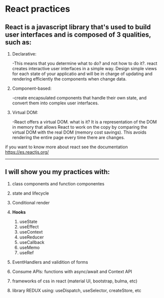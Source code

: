 # React practices

## React is a javascript library that's used to build user interfaces and is composed of 3 qualities, such as:

1. Declarative:

   -This means that you determine what to do? and not how to do it?. react creates interactive user interfaces in a simple way. Design simple views for each state of your applicatio and will be in charge of updating and rendering efficiently the components when change data.

2. Component-based:

   -create encapsulated components that handle their own state, and convert them into complex user interfaces.

3. Virtual DOM:

   -React offers a virtual DOM. what is it? It is a representation of the DOM in memory that allows React to work on the copy by comparing the virtual DOM with the real DOM (memory cost savings). This avoids rendering the entire page every time there are changes.

if you want to know more about react see the documentation <https://es.reactjs.org/>

---

## I will show you my practices with:

1. class components and function componentes
2. state and lifecycle
3. Conditional render
4. **Hooks**

   1. useState
   2. useEffect
   3. useContext
   4. useReducer
   5. useCallback
   6. useMemo
   7. useRef

5. EventHandlers and validition of forms
6. Consume APIs: functions with async/await and Context API
7. frameworks of css in react (material UI, bootstrap, bulma, etc)
8. library REDUX using: useDispatch, useSelector, createStore, etc
